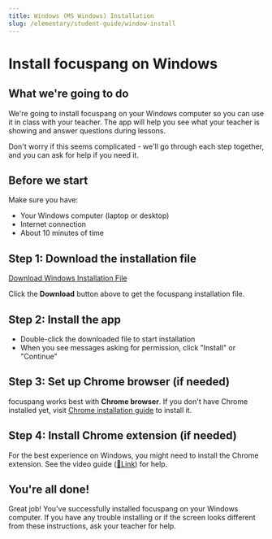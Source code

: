 ```yaml
---
title: Windows (MS Windows) Installation
slug: /elementary/student-guide/window-install
---
```


# Install focuspang on Windows

## What we're going to do

We're going to install focuspang on your Windows computer so you can use it in class with your teacher.
The app will help you see what your teacher is showing and answer questions during lessons.

Don't worry if this seems complicated - we'll go through each step together, and you can ask for help if you need it.

## Before we start

Make sure you have:

- Your Windows computer (laptop or desktop)
- Internet connection
- About 10 minutes of time

## Step 1: Download the installation file

<div class="fp-install-btn-row">
  <a class="fp-download-btn fp-download-btn-green" href="https://ss1.cloud.kt.com:1000/focuspang-media/downloads/FocuspangStudentSetup.exe" target="_blank" rel="noopener noreferrer">Download Windows Installation File</a>
</div>

Click the **Download** button above to get the focuspang installation file.

## Step 2: Install the app

- Double-click the downloaded file to start installation
- When you see messages asking for permission, click "Install" or "Continue"

## Step 3: Set up Chrome browser (if needed)

focuspang works best with **Chrome browser**.
If you don't have Chrome installed yet, visit [Chrome installation guide](https://www.google.com/intl/ko_kr/chrome) to install it.

## Step 4: Install Chrome extension (if needed)

For the best experience on Windows, you might need to install the Chrome extension.
See the video guide ([🔗Link](https://focuspang.com/_dn_.html#Google)) for help.

## You're all done!

Great job! You've successfully installed focuspang on your Windows computer.
If you have any trouble installing or if the screen looks different from these instructions, ask your teacher for help.
